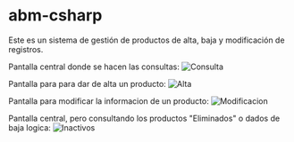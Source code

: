 # abm-csharp

Este es un sistema de gestión de productos de alta, baja y modificación de registros.

Pantalla central donde se hacen las consultas:
![Consulta](https://github.com/TutozGhub/abm-csharp/assets/114877367/d0d1634a-78ef-4307-9357-d6f212d6bd4b)

Pantalla para para dar de alta un producto:
![Alta](https://github.com/TutozGhub/abm-csharp/assets/114877367/4d83934a-43c2-4e76-94e3-b0c133fd3a72)

Pantalla para modificar la informacion de un producto:
![Modificacion](https://github.com/TutozGhub/abm-csharp/assets/114877367/4f44f26d-2ab7-43a8-838a-941412298c49)

Pantalla central, pero consultando los productos "Eliminados" o dados de baja logica:
![Inactivos](https://github.com/TutozGhub/abm-csharp/assets/114877367/52690dea-571c-432b-b9ae-ed6aeed35931)
